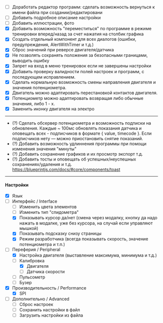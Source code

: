 - [ ] Доработать редактор программ: сделать возможность вернуться к имени файла при создании/редактировани
- [ ] Добавить подробное описание настройки
- [ ] Добавить иллюстрации, фото
- [x] Добавить возможность "переместиться" по программе в режиме тренировки вперед/назад за счет нажатия на столбик графика
- [x] Создать отдельный компонент для всех диалогов (ошибки, предупреждения, AlertWithTimer и т.д.)
- [x] Сброс значений при реверсе двигателя/датчика
- [x] Не позволять сохранять положения за безопасными границами, выводить ошибку
- [x] Запрет на вход в меню тренировок если не завершены настройки
- [x] Добавить проверку валидности полей настроек и программ, с последующем исправлением.
- [x] Сделать нормальную возможность смены направления двигателя и значения потенциометра.
- [x] Двигатель можно адаптировать перестановкой контактов двигателя.
- [x] Потенциометр можно адаптировать возвращая либо обычные значения, либо 1 - х.
- [x] Заменить иконку двигателя на электро

---

- (?) Сделать обсервер потенциометра и возможность подписки на обновления. Каждые ~ 100мс обновлять показания датчика и оповещать всех - подписчиков в формате { value, timecode }. Если подписчиков нету — можно приостановить снятие показаний.
- (?) Добавить возможность удлиннения программы при помощи изменения значения "минуты"
- (?) Добавить сохранение графиков и их просмотр экспорт т.д.
- (?) Добавить тосты и оповещать об успешных/неуспешных сохранениях/удаления и т.д. https://blueprintjs.com/docs/#core/components/toast

---

#### Настройки

- [x] Язык
- [ ] Интерфейс / Interface
  - [ ] Изменить цвета элементов
  - [ ] Изменить тип "спидометра"
  - [x] Показывать курсор да/нет (смена через модалку, кнопку да надо нажать в модалке, уже без курсора, на случай если управляют мышкой)
  - [x] Показывать подсказку снизу страницы
  - [x] Режим разработчика (всегда показывать скорость, значение потенциометра и т.п.)
- [ ] Переферия / Peripheral
  - [x] Настройка двигателя (выставление максимума, минимума и т.д.)
  - [ ] Калибровка
    - [x] Двигателя
    - [ ] Датчика скорости
  - [ ] Пульсометр
  - [ ] Бузер
- [x] Производительность / Performance
  - [x] SPI
- [ ] Дополнительно / Advanced
  - [ ] Сброс настроек
  - [ ] Сохранить настройки в файл
  - [ ] Загрузить настройки из файла
